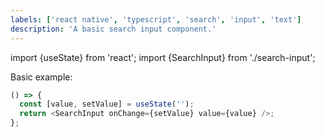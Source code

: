 ```yaml
---
labels: ['react native', 'typescript', 'search', 'input', 'text']
description: 'A basic search input component.'
---
```


import {useState} from 'react';
import {SearchInput} from './search-input';

Basic example:

```js live
() => {
  const [value, setValue] = useState('');
  return <SearchInput onChange={setValue} value={value} />;
};
```
